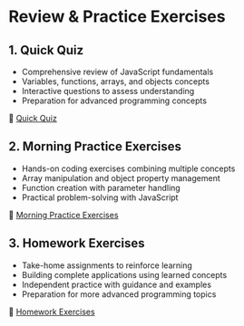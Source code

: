 # Review & Practice Exercises

## 1. Quick Quiz

-   Comprehensive review of JavaScript fundamentals
-   Variables, functions, arrays, and objects concepts
-   Interactive questions to assess understanding
-   Preparation for advanced programming concepts

📖 [Quick Quiz](01-quick-quiz.md)

## 2. Morning Practice Exercises

-   Hands-on coding exercises combining multiple concepts
-   Array manipulation and object property management
-   Function creation with parameter handling
-   Practical problem-solving with JavaScript

📖 [Morning Practice Exercises](02-morning-practice-exercises.md)

## 3. Homework Exercises

-   Take-home assignments to reinforce learning
-   Building complete applications using learned concepts
-   Independent practice with guidance and examples
-   Preparation for more advanced programming topics

📖 [Homework Exercises](03-homework-exercises.md)